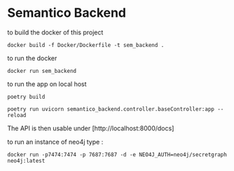 # Semantico Backend

to build the docker of this project

```docker build -f Docker/Dockerfile -t sem_backend .```

to run the docker

```docker run sem_backend```

to run the app on local host

```poetry build```

```poetry run uvicorn semantico_backend.controller.baseController:app --reload```

The API is then usable under [http://localhost:8000/docs]

to run an instance of neo4j type :

```docker run -p7474:7474 -p 7687:7687 -d -e NEO4J_AUTH=neo4j/secretgraph neo4j:latest```
